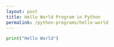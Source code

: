 ```yaml
---
layout: post
title: Hello World Program in Python
permalink: /python-programs/hello-world
---
```


```python
print("Hello World")
```